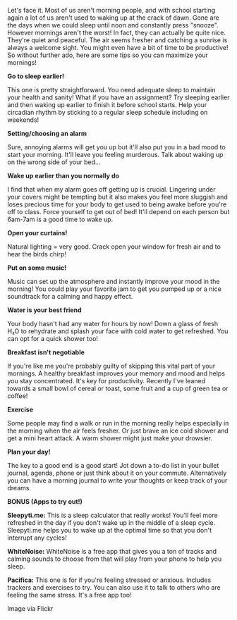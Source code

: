 

Let's face it. Most of us aren't morning people, and with school
starting again a lot of us aren't used to waking up at the crack of
dawn. Gone are the days when we could sleep until noon and constantly
press "snooze". However mornings aren't the worst! In fact, they can
actually be quite nice. They're quiet and peaceful. The air seems
fresher and catching a sunrise is always a welcome sight. You might even
have a bit of time to be productive! So without further ado, here are
some tips so you can maximize your mornings!

**Go to sleep earlier!**

This one is pretty straightforward. You need adequate sleep to maintain
your health and sanity! What if you have an assignment? Try sleeping
earlier and then waking up earlier to finish it before school starts.
Help your circadian rhythm by sticking to a regular sleep schedule
including on weekends!

**Setting/choosing an alarm**

Sure, annoying alarms will get you up but it'll also put you in a bad
mood to start your morning. It'll leave you feeling murderous. Talk
about waking up on the wrong side of your bed\...

**Wake up earlier than you normally do**

I find that when my alarm goes off getting up is crucial. Lingering
under your covers might be tempting but it also makes you feel more
sluggish and loses precious time for your body to get used to being
awake before you're off to class. Force yourself to get out of bed!
It'll depend on each person but 6am-7am is a good time to wake up.

**Open your curtains!**

Natural lighting = very good. Crack open your window for fresh air and
to hear the birds chirp!

**Put on some music!**

Music can set up the atmosphere and instantly improve your mood in the
morning! You could play your favorite jam to get you pumped up or a nice
soundtrack for a calming and happy effect.

**Water is your best friend**

Your body hasn't had any water for hours by now! Down a glass of fresh
H₂O to rehydrate and splash your face with cold water to get refreshed.
You can opt for a quick shower too!

**Breakfast isn't negotiable**

If you're like me you're probably guilty of skipping this vital part of
your mornings. A healthy breakfast improves your memory and mood and
helps you stay concentrated. It's key for productivity. Recently I've
leaned towards a small bowl of cereal or toast, some fruit and a cup of
green tea or coffee!

**Exercise**

Some people may find a walk or run in the morning really helps
especially in the morning when the air feels fresher. Or just brave an
ice cold shower and get a mini heart attack. A warm shower might just
make your drowsier.

**Plan your day!**

The key to a good end is a good start! Jot down a to-do list in your
bullet journal, agenda, phone or just think about it on your commute.
Alternatively you can have a morning journal to write your thoughts or
keep track of your dreams.

**BONUS (Apps to try out!)**

**Sleepyti.me:** This is a sleep calculator that really works! You'll
feel more refreshed in the day if you don't wake up in the middle of a
sleep cycle. Sleepyti.me helps you to wake up at the optimal time so
that you don't interrupt any cycles!

**WhiteNoise:** WhiteNoise is a free app that gives you a ton of tracks
and calming sounds to choose from that will play from your phone to help
you sleep.

**Pacifica:** This one is for if you're feeling stressed or anxious.
Includes trackers and exercises to try. You can also use it to talk to
others who are feeling the same stress. It's a free app too!

Image via Flickr
